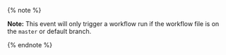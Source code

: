 {% note %}

**Note:** This event will only trigger a workflow run if the workflow file is on the `master` or default branch.

{% endnote %}
